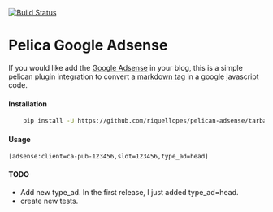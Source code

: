 [![Build Status](https://travis-ci.org/riquellopes/pelican-adsense.svg?branch=master)](https://travis-ci.org/riquellopes/pelican-adsense)

Pelica Google Adsense
=====================
If you would like add the [Google Adsense](https://www.google.com/intl/pt-BR_br/adsense/start/#/?modal_active=none) in your blog, this is a simple pelican plugin integration to convert
a [markdown tag](https://guides.github.com/features/mastering-markdown/) in a google javascript code.

#### Installation
```sh
    pip install -U https://github.com/riquellopes/pelican-adsense/tarball/master
```

#### Usage

```code
[adsense:client=ca-pub-123456,slot=123456,type_ad=head]
```

#### TODO
 * Add new type_ad. In the first release, I just added type_ad=head.
 * create new tests.
